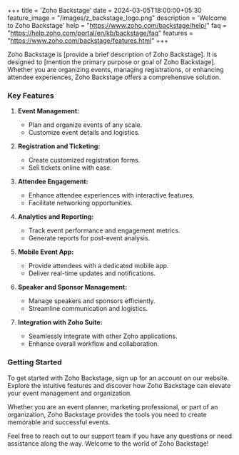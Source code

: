 +++
title = 'Zoho Backstage'
date = 2024-03-05T18:00:00+05:30
feature_image = "/images/z_backstage_logo.png"
description = 'Welcome to Zoho Backstage'
help = "https://www.zoho.com/backstage/help/"
faq = "https://help.zoho.com/portal/en/kb/backstage/faq"
features = "https://www.zoho.com/backstage/features.html"
+++

Zoho Backstage is [provide a brief description of Zoho Backstage]. It is designed to [mention the primary purpose or goal of Zoho Backstage].<!--more--> Whether you are organizing events, managing registrations, or enhancing attendee experiences, Zoho Backstage offers a comprehensive solution.

### Key Features

1. **Event Management:**
   - Plan and organize events of any scale.
   - Customize event details and logistics.

2. **Registration and Ticketing:**
   - Create customized registration forms.
   - Sell tickets online with ease.

3. **Attendee Engagement:**
   - Enhance attendee experiences with interactive features.
   - Facilitate networking opportunities.

4. **Analytics and Reporting:**
   - Track event performance and engagement metrics.
   - Generate reports for post-event analysis.

5. **Mobile Event App:**
   - Provide attendees with a dedicated mobile app.
   - Deliver real-time updates and notifications.

6. **Speaker and Sponsor Management:**
   - Manage speakers and sponsors efficiently.
   - Streamline communication and logistics.

7. **Integration with Zoho Suite:**
   - Seamlessly integrate with other Zoho applications.
   - Enhance overall workflow and collaboration.

### Getting Started

To get started with Zoho Backstage, sign up for an account on our website. Explore the intuitive features and discover how Zoho Backstage can elevate your event management and organization.

Whether you are an event planner, marketing professional, or part of an organization, Zoho Backstage provides the tools you need to create memorable and successful events.

Feel free to reach out to our support team if you have any questions or need assistance along the way. Welcome to the world of Zoho Backstage!
